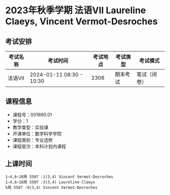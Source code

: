 # 2023年秋季学期 法语Ⅶ Laureline Claeys, Vincent Vermot-Desroches




## 考试安排

| 考试名称 | 考试时间 | 考试地点 | 考试类型 | 考试模式 |
| -------- | -------- | -------- | -------- | -------- |
| 法语Ⅶ | 2024-01-11 08:30 - 10:30 | 2306 | 期末考试 | 笔试（闭卷） |





## 课程信息

- 课程号：001690.01
- 学分：1
- 教学类型：实验课
- 开课单位：数学科学学院
- 课程类别：专业选修
- 课程层次：本科计划内课程

## 上课时间

```
1~4,6~18周 5507 :1(3,4) Vincent Vermot-Desroches
1~4,6~18周 5507 :3(3,4) Laureline Claeys
5周 5507 :6(3,4) Vincent Vermot-Desroches
```

